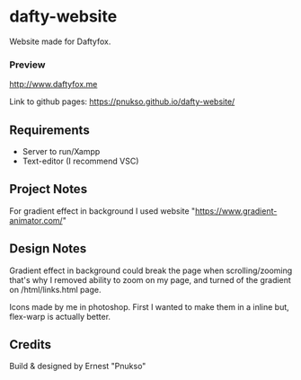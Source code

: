 # dafty-website

Website made for Daftyfox.

### Preview

http://www.daftyfox.me

Link to github pages:
https://pnukso.github.io/dafty-website/

## Requirements

- Server to run/Xampp
- Text-editor (I recommend VSC)



## Project Notes

For gradient effect in background I used website "https://www.gradient-animator.com/"



## Design Notes

Gradient effect in background could break the page when scrolling/zooming that's why I removed ability to zoom on my page, and turned of the gradient on /html/links.html page.

Icons made by me in photoshop. First I wanted to make them in a inline but,  flex-warp is actually better.


## Credits

Build & designed by Ernest "Pnukso"
